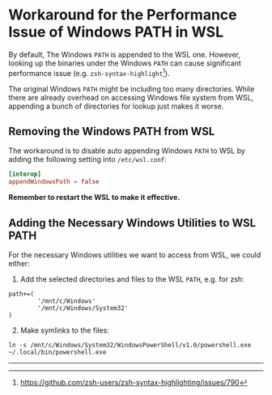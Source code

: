 # Workaround for the Performance Issue of Windows PATH in WSL

By default, The Windows `PATH` is appended to the WSL one. However, looking up the binaries under the Windows `PATH` can
cause significant performance issue (e.g. `zsh-syntax-highlight`[^1]).

The original Windows `PATH` might be including too many directories. While there are already overhead on accessing
Windows file system from WSL, appending a bunch of directories for lookup just makes it worse.

## Removing the Windows PATH from WSL

The workaround is to disable auto appending Windows `PATH` to WSL by adding the following setting into `/etc/wsl.conf`:

```.conf
[interop]
appendWindowsPath = false
```

**Remember to restart the WSL to make it effective.**

## Adding the Necessary Windows Utilities to WSL PATH

For the necessary Windows utilities we want to access from WSL, we could either:

1. Add the selected directories and files to the WSL `PATH`, e.g. for zsh:

```.zshenv
path+=(
        '/mnt/c/Windows'
        '/mnt/c/Windows/System32'
)
```

2. Make symlinks to the files:

```shell
ln -s /mnt/c/Windows/System32/WindowsPowerShell/v1.0/powershell.exe ~/.local/bin/powershell.exe
```

------------------------------------------------------------------------------------------------------------------------

[^1]: https://github.com/zsh-users/zsh-syntax-highlighting/issues/790
